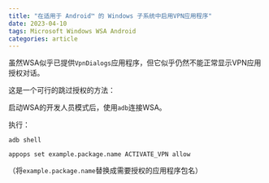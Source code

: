```yaml
---
title: "在适用于 Android™️ 的 Windows 子系统中启用VPN应用程序"
date: 2023-04-10
tags: Microsoft Windows WSA Android
categories: article
---
```


虽然WSA似乎已提供`VpnDialogs`应用程序，但它似乎仍然不能正常显示VPN应用授权对话。

这是一个可行的跳过授权的方法：

启动WSA的开发人员模式后，使用`adb`连接WSA。

执行：

```shell
adb shell

appops set example.package.name ACTIVATE_VPN allow
```

（将`example.package.name`替换成需要授权的应用程序包名）
